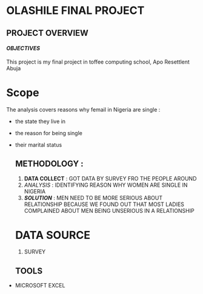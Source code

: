 # OLASHILE FINAL PROJECT
## PROJECT OVERVIEW
#### _OBJECTIVES_
This project is my final project in toffee computing school, Apo Resettlent Abuja
# Scope
The analysis covers reasons why femail in Nigeria are single :
- the state they live in
- the reason for being single
- their marital status

  ## METHODOLOGY :
  1. **DATA COLLECT** : GOT DATA BY SURVEY FRO THE PEOPLE AROUND
  2. *ANALYSIS* : IDENTIFYING REASON WHY WOMEN ARE SINGLE IN NIGERIA
  3. ***SOLUTION*** : MEN NEED TO BE MORE SERIOUS ABOUT RELATIONSHIP BECAUSE WE FOUND OUT THAT MOST LADIES COMPLAINED ABOUT MEN BEING UNSERIOUS IN A RELATIONSHIP
 
    # DATA SOURCE
    1. SURVEY

    ## TOOLS

 -  MICROSOFT EXCEL
       
  

